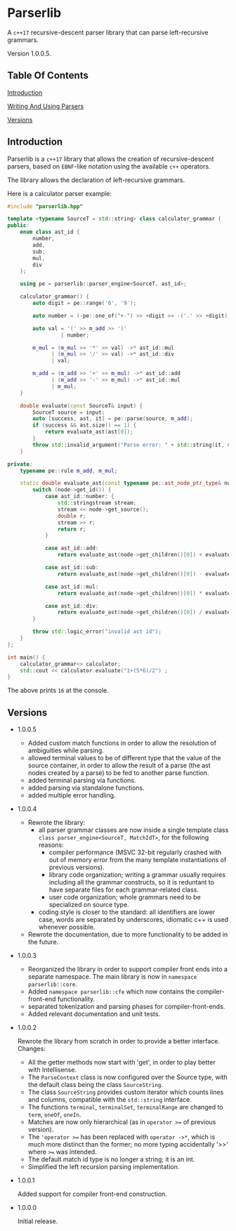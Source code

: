 # Parserlib

A `c++17` recursive-descent parser library that can parse left-recursive grammars.

Version 1.0.0.5.

## Table Of Contents

[Introduction](#introduction)

[Writing And Using Parsers](./doc/writing_and_using_parsers.md)

[Versions](#versions)

## Introduction

Parserlib is a `c++17` library that allows the creation of recursive-descent parsers, based on `EBNF`-like notation using the available `c++` operators.

The library allows the declaration of left-recursive grammars.

Here is a calculator parser example:

```cpp
#include "parserlib.hpp"

template <typename SourceT = std::string> class calculator_grammar {
public:
    enum class ast_id {
        number,
        add,
        sub,
        mul,
        div
    };

    using pe = parserlib::parser_engine<SourceT, ast_id>;

    calculator_grammar() {
        auto digit = pe::range('0', '9');

        auto number = (-pe::one_of("+-") >> +digit >> -('.' >> +digit))->*ast_id::number;

        auto val = '(' >> m_add >> ')'
                 | number;

        m_mul = (m_mul >> '*' >> val) ->* ast_id::mul
              | (m_mul >> '/' >> val) ->* ast_id::div
              | val;

        m_add = (m_add >> '+' >> m_mul) ->* ast_id::add
              | (m_add >> '-' >> m_mul) ->* ast_id::mul
              | m_mul;
    }

    double evaluate(const SourceT& input) {
        SourceT source = input;
        auto [success, ast, it] = pe::parse(source, m_add);
        if (success && ast.size() == 1) {
            return evaluate_ast(ast[0]);
        }
        throw std::invalid_argument("Parse error: " + std::string(it, source.cend()));
    }

private:
    typename pe::rule m_add, m_mul;

    static double evaluate_ast(const typename pe::ast_node_ptr_type& node) {
        switch (node->get_id()) {
            case ast_id::number: {
                std::stringstream stream;
                stream << node->get_source();
                double r;
                stream >> r;
                return r;
            }

            case ast_id::add:
                return evaluate_ast(node->get_children()[0]) + evaluate_ast(node->get_children()[1]);

            case ast_id::sub:
                return evaluate_ast(node->get_children()[0]) - evaluate_ast(node->get_children()[1]);

            case ast_id::mul:
                return evaluate_ast(node->get_children()[0]) * evaluate_ast(node->get_children()[1]);

            case ast_id::div:
                return evaluate_ast(node->get_children()[0]) / evaluate_ast(node->get_children()[1]);
        }

        throw std::logic_error("invalid ast id");
    }
};

int main() {
    calculator_grammar<> calculator;
    std::cout << calculator.evaluate("1+(5*6)/2") ;
}
```

The above prints `16` at the console.

## Versions

  - 1.0.0.5
  	- Added custom match functions in order to allow the resolution of ambiguities while parsing.
  	- allowed terminal values to be of different type that the value of the source container, in order to allow the result of a parse (the ast nodes created by a parse) to be fed to another parse function.
  	- added terminal parsing via functions.
  	- added parsing via standalone functions.
  	- added multiple error handling.

  - 1.0.0.4
  
    - Rewrote the library:
        - all parser grammar classes are now inside a single template class `class parser_engine<SourceT, MatchIdT>`, for the following reasons:
            - compiler performance (MSVC 32-bit regularly crashed with out of memory error from the many template instantiations of previous versions).
            - library code organization; writing a grammar usually requires including all the grammar constructs, so it is reduntant to have separate files for each grammar-related class.
            - user code organization; whole grammars need to be specialized on source type.
        - coding style is closer to the standard: all identifiers are lower case, words are separated by underscores, idiomatic c++ is used whenever possible.
    - Rewrote the documentation, due to more functionality to be added in the future.
 
 
  - 1.0.0.3
 
 	- Reorganized the library in order to support compiler front ends into a separate namespace. The main library is now in `namespace parserlib::core`.
 	- Added `namespace parserlib::cfe` which now contains the compiler-front-end functionality.
 	- separated tokenization and parsing phases for compiler-front-ends.
 	- Added relevant documentation and unit tests.
 

  - 1.0.0.2
 
 	Rewrote the library from scratch in order to provide a better interface. Changes:
 	
	- All the getter methods now start with 'get', in order to play better with Intellisense.
	- The `ParseContext` class is now configured over the Source type, with the default class being the class `SourceString`.
	- The class `SourceString` provides custom iterator which counts lines and columns, compatible with the `std::string` interface.
	- The functions `terminal`, `terminalSet`, `terminalRange` are changed to `term`, `oneOf`, `oneIn`.
	- Matches are now only hierarchical (as in `operator >=` of previous version).
	- The `'operator >=` has been replaced with `operator ->*`, which is much more distinct than the former; no more typing accidentally '>>' where `>=` was intended.
	- The default match id type is no longer a string; it is an int.
	- Simplified the left recursion parsing implementation.
 
  - 1.0.0.1
 
  	Added support for compiler front-end construction.
  	
- 1.0.0.0
 
  	Initial release.

